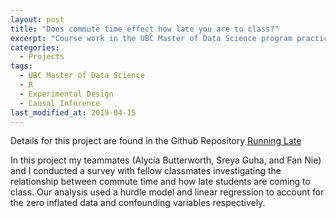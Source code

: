 ```yaml
---
layout: post
title: "Does commute time effect how late you are to class?"
excerpt: "Course work in the UBC Master of Data Science program practicing experimental design and causal inference"
categories:
  - Projects
tags:
  - UBC Master of Data Science
  - R
  - Experimental Design
  - Causal Inference
last_modified_at: 2019-04-15
---
```


Details for this project are found in the Github Repository [Running Late](https://github.com/UBC-MDS/running_late)

In this project my teammates (Alycia Butterworth, Sreya Guha, and Fan Nie) and I conducted a survey with fellow classmates investigating the relationship between commute time and how late students are coming to class. Our analysis used a hurdle model and linear regression to account for the zero inflated data and confounding variables respectively.
